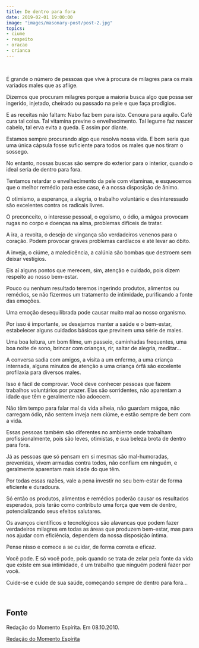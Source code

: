```yaml
---
title: De dentro para fora
date: 2019-02-01 19:00:00
image: "images/masonary-post/post-2.jpg"
topics: 
- ciume
- respeito
- oracao
- crianca
---
```


 

É grande o número de pessoas que vive à procura de milagres para os mais
variados males que as aflige.

Dizemos que procuram milagres porque a maioria busca algo que possa ser
ingerido, injetado, cheirado ou passado na pele e que faça prodígios.

E as receitas não faltam: Nabo faz bem para isto. Cenoura para aquilo. Café
cura tal coisa. Tal vitamina previne o envelhecimento. Tal legume faz nascer
cabelo, tal erva evita a queda. E assim por diante.

Estamos sempre procurando algo que resolva nossa vida. E bom seria que uma
única cápsula fosse suficiente para todos os males que nos tiram o sossego.

No entanto, nossas buscas são sempre do exterior para o interior, quando o
ideal seria de dentro para fora.

Tentamos retardar o envelhecimento da pele com vitaminas, e esquecemos que o
melhor remédio para esse caso, é a nossa disposição de ânimo.

O otimismo, a esperança, a alegria, o trabalho voluntário e desinteressado são
excelentes contra os radicais livres.

O preconceito, o interesse pessoal, o egoísmo, o ódio, a mágoa provocam rugas
no corpo e doenças na alma, problemas difíceis de tratar.

A ira, a revolta, o desejo de vingança são verdadeiros venenos para o coração.
Podem provocar graves problemas cardíacos e até levar ao óbito.

A inveja, o ciúme, a maledicência, a calúnia são bombas que destroem sem deixar
vestígios.

Eis aí alguns pontos que merecem, sim, atenção e cuidado, pois dizem respeito
ao nosso bem-estar.

Pouco ou nenhum resultado teremos ingerindo produtos, alimentos ou remédios, se
não fizermos um tratamento de intimidade, purificando a fonte das emoções.

Uma emoção desequilibrada pode causar muito mal ao nosso organismo.

Por isso é importante, se desejamos manter a saúde e o bem-estar, estabelecer
alguns cuidados básicos que previnem uma série de males.

Uma boa leitura, um bom filme, um passeio, caminhadas frequentes, uma boa noite
de sono, brincar com crianças, rir, saltar de alegria, meditar...

A conversa sadia com amigos, a visita a um enfermo, a uma criança internada,
alguns minutos de atenção a uma criança órfã são excelente profilaxia para
diversos males.

Isso é fácil de comprovar. Você deve conhecer pessoas que fazem trabalhos
voluntários por prazer. Elas são sorridentes, não aparentam a idade que têm e
geralmente não adoecem.

Não têm tempo para falar mal da vida alheia, não guardam mágoa, não carregam
ódio, não sentem inveja nem ciúme, e estão sempre de bem com a vida.

Essas pessoas também são diferentes no ambiente onde trabalham
profissionalmente, pois são leves, otimistas, e sua beleza brota de dentro para
fora.

Já as pessoas que só pensam em si mesmas são mal-humoradas, prevenidas, vivem
armadas contra todos, não confiam em ninguém, e geralmente aparentam mais idade
do que têm.

Por todas essas razões, vale a pena investir no seu bem-estar de forma
eficiente e duradoura.

Só então os produtos, alimentos e remédios poderão causar os resultados
esperados, pois terão como contributo uma força que vem de dentro,
potencializando seus efeitos salutares.

Os avanços científicos e tecnológicos são alavancas que podem fazer verdadeiros
milagres em todas as áreas que produzem bem-estar, mas para nos ajudar com
eficiência, dependem da nossa disposição íntima.

Pense nisso e comece a se cuidar, de forma correta e eficaz.

Você pode. E só você pode, pois quando se trata de zelar pela fonte da vida que
existe em sua intimidade, é um trabalho que ninguém poderá fazer por você.

Cuide-se e cuide de sua saúde, começando sempre de dentro para fora...

 

## Fonte
Redação do Momento Espírita.
Em 08.10.2010.



[Redação do Momento Espírita](http://momento.com.br/pt/ler_texto.php?id=1347)

